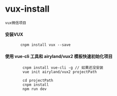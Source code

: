 # vux-install
```$xslt
vux微信项目
```
#### 安装VUX
 ```$xslt
        cnpm install vux --save
```
#### 使用 vue-cli 工具和 airyland/vux2 模板快速初始化项目
```$xslt
        cnpm install vue-cli -g // 如果还没安装
        vue init airyland/vux2 projectPath
        
        cd projectPath
        cnpm install
        npm run dev
```
